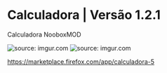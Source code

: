 Calculadora | Versão 1.2.1
===========

Calculadora NooboxMOD 

<img src="http://i.imgur.com/ytfKtzp.png?1" title="source: imgur.com" /> <img src="http://i.imgur.com/6JWygQ2.png?1" title="source: imgur.com" />

https://marketplace.firefox.com/app/calculadora-5

